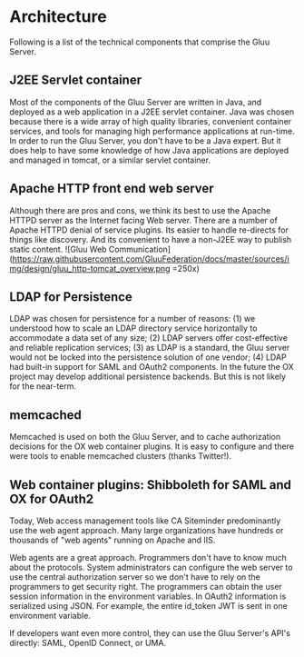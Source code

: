 # Architecture

Following is a list of the technical components that comprise the Gluu Server.

## J2EE Servlet container
Most of the components of the Gluu Server are written in Java, and deployed as
a web application in a J2EE servlet container. Java was chosen because there is
a wide array of high quality libraries, convenient container services,
and tools for managing high performance applications at run-time. In order to run
the Gluu Server, you don't have to be a Java expert. But it does help to have some
knowledge of how Java applications are deployed and managed in tomcat, or a similar
servlet container.

## Apache HTTP front end web server
Although there are pros and cons, we think its best to use the Apache HTTPD
server as the Internet facing Web server. There are a number of Apache HTTPD
denial of service plugins. Its easier to handle re-directs for things like
discovery. And its convenient to have a non-J2EE way to publish static content.
![Gluu Web Communication](https://raw.githubusercontent.com/GluuFederation/docs/master/sources/img/design/gluu_http-tomcat_overview.png =250x)

## LDAP for Persistence
LDAP was chosen for persistence for a number of reasons: (1) we understood
how to scale an LDAP directory service horizontally to accommodate a data set
of any size; (2) LDAP servers offer cost-effective and reliable replication
services; (3) as LDAP is a standard, the Gluu server would not be locked into
the persistence solution of one vendor; (4) LDAP had built-in support for SAML
and OAuth2 components. In the future the OX project may develop additional
persistence backends. But this is not likely for the near-term.

## memcached
Memcached is used on both the Gluu Server, and to cache authorization decisions
for the OX web container plugins. It is easy to configure and there were tools
to enable memcached clusters (thanks Twitter!).

## Web container plugins: Shibboleth for SAML and OX for OAuth2
Today, Web access management tools like CA Siteminder predominantly use the web
agent approach. Many large organizations have hundreds or thousands of "web agents"
running on Apache and IIS.

Web agents are a great approach. Programmers don't have to know much about the
protocols. System administrators can configure the web server to use
the central authorization server so we don't have to rely on the programmers to get
security right. The programmers can obtain the user session information in the
environment variables. In OAuth2 information is serialized using JSON. For example, the
entire id_token JWT is sent in one environment variable.

If developers want even more control, they can use the Gluu Server's API's directly: SAML, 
OpenID Connect, or UMA.


